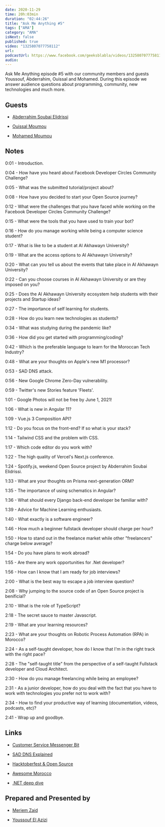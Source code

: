```yaml
---
date: 2020-11-29
time: 20h:03min
duration: "02:44:26"
title: "Ask Me Anything #5"
tags: ["AMA"]
category: "AMA"
isNext: false
published: true
video: "1325807077758112"
url:
podcastUrl: https://www.facebook.com/geeksblabla/videos/1325807077758112
audio:
---
```


Ask Me Anything episode #5 with our community members and guests Youssouf, Abderrahim, Ouissal and Mohamed. During this episode we answer audience questions about programming, community, new technologies and much more.

## Guests

- [Abderrahim Soubai Elidrissi](https://www.facebook.com/zizwar0nline)

- [Ouissal Moumou](https://www.linkedin.com/in/ouissal-moumou-61a009187/)

- [Mohamed Moumou](https://www.linkedin.com/in/mohamed-moumou-14404b1b9/)

## Notes

0:01 - Introduction.

0:04 - How have you heard about Facebook Developer Circles Community Challenge?

0:05 - What was the submitted tutorial/project about?

0:08 - How have you decided to start your Open Source journey?

0:12 - What were the challenges that you have faced while working on the Facebook Developer Circles Community Challenge?

0:15 - What were the tools that you have used to train your bot?

0:16 - How do you manage working while being a computer science student?

0:17 - What is like to be a student at Al Akhawayn University?

0:19 - What are the access options to Al Akhawayn University?

0:20 - What can you tell us about the events that take place in Al Akhawayn University?

0:22 - Can you choose courses in Al Akhawayn University or are they imposed on you?

0:25 - Does the Al Akhawayn University ecosystem help students with their projects and Startup ideas?

0:27 - The importance of self learning for students.

0:28 - How do you learn new technologies as students?

0:34 - What was studying during the pandemic like?

0:36 - How did you get started with programming/coding?

0:42 - Which is the preferable language to learn for the Moroccan Tech Industry?

0:48 - What are your thoughts on Apple's new M1 processor?

0:53 - SAD DNS attack.

0:56 - New Google Chrome Zero-Day vulnerability.

0:59 - Twitter's new Stories feature 'Fleets'.

1:01 - Google Photos will not be free by June 1, 2021!

1:06 - What is new in Angular 11?

1:09 - Vue.js 3 Composition API?

1:12 - Do you focus on the front-end? If so what is your stack?

1:14 - Tailwind CSS and the problem with CSS.

1:17 - Which code editor do you work with?

1:22 - The high quality of Vercel's Next.js conference.

1:24 - Spotify.js, weekend Open Source project by Abderrahim Soubai Elidrissi.

1:33 - What are your thoughts on Prisma next-generation ORM?

1:35 - The importance of using schematics in Angular?

1:36 - What should every Django back-end developer be familiar with?

1:39 - Advice for Machine Learning enthusiasts.

1:40 - What exactly is a software engineer?

1:46 - How much a beginner fullstack developer should charge per hour?

1:50 - How to stand out in the freelance market while other "freelancers" charge below average?

1:54 - Do you have plans to work abroad?

1:55 - Are there any work opportunities for .Net developer?

1:56 - How can I know that I am ready for job interviews?

2:00 - What is the best way to escape a job interview question?

2:08 - Why jumping to the source code of an Open Source project is benificial?

2:10 - What is the role of TypeScript?

2:18 - The secret sauce to master Javascript.

2:19 - What are your learning resources?

2:23 - What are your thoughts on Robotic Process Automation (RPA) in Morocco?

2:24 - As a self-taught developer, how do I know that I'm in the right track with the right pace?

2:28 - The "self-taught title" from the perspective of a self-taught Fullstack developer and Cloud Architect.

2:30 - How do you manage freelancing while being an employee?

2:31 - As a junior developer, how do you deal with the fact that you have to work with technologies you prefer not to work with?

2:34 - How to find your productive way of learning (documentation, videos, podcasts, etc)?

2:41 - Wrap up and goodbye.

## Links

- [Customer Service Messenger Bit](https://github.com/ouissa/Customer_Service_Messenger_Bit/blob/master/README.md)

- [SAD DNS Explained](https://blog.cloudflare.com/sad-dns-explained/)

- [Hacktoberfest & Open Source](https://geeksblabla.com/blablas/hacktoberfest-open-source)

- [Awesome Morocco](https://github.com/DevC-Casa/awesome-morocco)

- [.NET deep dive](https://geeksblabla.com/blablas/net-deep-dive)

## Prepared and Presented by

- [Meriem Zaid](https://www.facebook.com/MeriemZaid)

- [Youssouf El Azizi](https://elazizi.com/)

